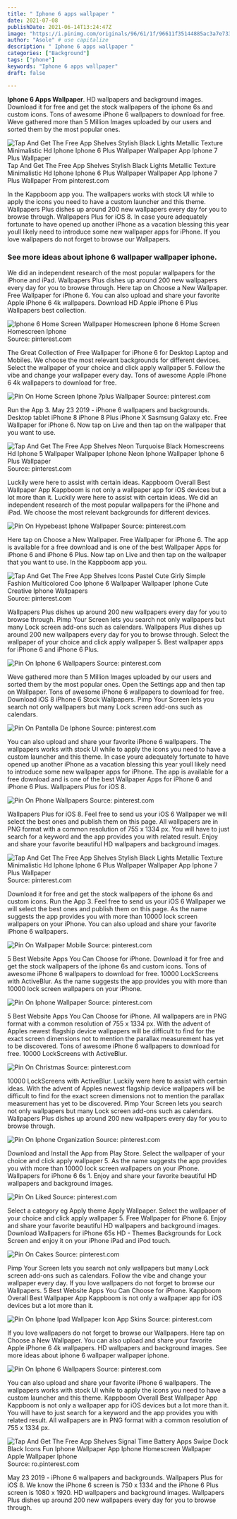 ```yaml
---
title: " Iphone 6 apps wallpaper "
date: 2021-07-08
publishDate: 2021-06-14T13:24:47Z
image: "https://i.pinimg.com/originals/96/61/1f/96611f35144885ac3a7e733e6f1c4347.png"
author: "Asole" # use capitalize
description: " Iphone 6 apps wallpaper "
categories: ["Background"]
tags: ["phone"]
keywords: "Iphone 6 apps wallpaper"
draft: false

---
```



**Iphone 6 Apps Wallpaper**. HD wallpapers and background images. Download it for free and get the stock wallpapers of the iphone 6s and custom icons. Tons of awesome iPhone 6 wallpapers to download for free. Weve gathered more than 5 Million Images uploaded by our users and sorted them by the most popular ones.

![Tap And Get The Free App Shelves Stylish Black Lights Metallic Texture Minimalistic Hd Iphone Iphone 6 Plus Wallpaper Wallpaper App Iphone 7 Plus Wallpaper](https://i.pinimg.com/originals/4f/ec/45/4fec45a438b1e0e694103d0ae0fd2a4b.jpg "Tap And Get The Free App Shelves Stylish Black Lights Metallic Texture Minimalistic Hd Iphone Iphone 6 Plus Wallpaper Wallpaper App Iphone 7 Plus Wallpaper")
Tap And Get The Free App Shelves Stylish Black Lights Metallic Texture Minimalistic Hd Iphone Iphone 6 Plus Wallpaper Wallpaper App Iphone 7 Plus Wallpaper From pinterest.com


In the Kappboom app you. The wallpapers works with stock UI while to apply the icons you need to have a custom launcher and this theme. Wallpapers Plus dishes up around 200 new wallpapers every day for you to browse through. Wallpapers Plus for iOS 8. In case youre adequately fortunate to have opened up another iPhone as a vacation blessing this year youll likely need to introduce some new wallpaper apps for iPhone. If you love wallpapers do not forget to browse our Wallpapers.

### See more ideas about iphone 6 wallpaper wallpaper iphone.

We did an independent research of the most popular wallpapers for the iPhone and iPad. Wallpapers Plus dishes up around 200 new wallpapers every day for you to browse through. Here tap on Choose a New Wallpaper. Free Wallpaper for iPhone 6. You can also upload and share your favorite Apple iPhone 6 4k wallpapers. Download HD Apple iPhone 6 Plus Wallpapers best collection.


![Iphone 6 Home Screen Wallpaper Homescreen Iphone 6 Home Screen Homescreen Iphone](https://i.pinimg.com/originals/d0/70/df/d070df7c37e5fc0545d385b456186425.jpg "Iphone 6 Home Screen Wallpaper Homescreen Iphone 6 Home Screen Homescreen Iphone")
Source: pinterest.com

The Great Collection of Free Wallpaper for iPhone 6 for Desktop Laptop and Mobiles. We choose the most relevant backgrounds for different devices. Select the wallpaper of your choice and click apply wallpaper 5. Follow the vibe and change your wallpaper every day. Tons of awesome Apple iPhone 6 4k wallpapers to download for free.

![Pin On Home Screen Iphone 7plus Wallpaper](https://i.pinimg.com/originals/57/5a/43/575a43fa1a12ca1364f4c58336ed8081.jpg "Pin On Home Screen Iphone 7plus Wallpaper")
Source: pinterest.com

Run the App 3. May 23 2019 - iPhone 6 wallpapers and backgrounds. Desktop tablet iPhone 8 iPhone 8 Plus iPhone X Sasmsung Galaxy etc. Free Wallpaper for iPhone 6. Now tap on Live and then tap on the wallpaper that you want to use.

![Tap And Get The Free App Shelves Neon Turquoise Black Homescreens Hd Iphone 5 Wallpaper Wallpaper Iphone Neon Iphone Wallpaper Iphone 6 Plus Wallpaper](https://i.pinimg.com/originals/5b/c6/d0/5bc6d0f25bfd6abbf32a93aac12f3b20.jpg "Tap And Get The Free App Shelves Neon Turquoise Black Homescreens Hd Iphone 5 Wallpaper Wallpaper Iphone Neon Iphone Wallpaper Iphone 6 Plus Wallpaper")
Source: pinterest.com

Luckily were here to assist with certain ideas. Kappboom Overall Best Wallpaper App Kappboom is not only a wallpaper app for iOS devices but a lot more than it. Luckily were here to assist with certain ideas. We did an independent research of the most popular wallpapers for the iPhone and iPad. We choose the most relevant backgrounds for different devices.

![Pin On Hypebeast Iphone Wallpaper](https://i.pinimg.com/originals/5b/b4/46/5bb446c7245a36368a2edb664c4870c5.jpg "Pin On Hypebeast Iphone Wallpaper")
Source: pinterest.com

Here tap on Choose a New Wallpaper. Free Wallpaper for iPhone 6. The app is available for a free download and is one of the best Wallpaper Apps for iPhone 6 and iPhone 6 Plus. Now tap on Live and then tap on the wallpaper that you want to use. In the Kappboom app you.

![Tap And Get The Free App Shelves Icons Pastel Cute Girly Simple Fashion Multicolored Coo Iphone 6 Wallpaper Wallpaper Iphone Cute Creative Iphone Wallpapers](https://i.pinimg.com/originals/ba/9e/f2/ba9ef29fe9792bcfb6f426cfa21243d5.jpg "Tap And Get The Free App Shelves Icons Pastel Cute Girly Simple Fashion Multicolored Coo Iphone 6 Wallpaper Wallpaper Iphone Cute Creative Iphone Wallpapers")
Source: pinterest.com

Wallpapers Plus dishes up around 200 new wallpapers every day for you to browse through. Pimp Your Screen lets you search not only wallpapers but many Lock screen add-ons such as calendars. Wallpapers Plus dishes up around 200 new wallpapers every day for you to browse through. Select the wallpaper of your choice and click apply wallpaper 5. Best wallpaper apps for iPhone 6 and iPhone 6 Plus.

![Pin On Iphone 6 Wallpapers](https://i.pinimg.com/originals/6f/26/75/6f267586476a7f0d40175140dbba7459.jpg "Pin On Iphone 6 Wallpapers")
Source: pinterest.com

Weve gathered more than 5 Million Images uploaded by our users and sorted them by the most popular ones. Open the Settings app and then tap on Wallpaper. Tons of awesome iPhone 6 wallpapers to download for free. Download iOS 8 iPhone 6 Stock Wallpapers. Pimp Your Screen lets you search not only wallpapers but many Lock screen add-ons such as calendars.

![Pin On Pantalla De Iphone](https://i.pinimg.com/736x/3b/43/f0/3b43f0410f4aa15459a9e1e0a865d4d5.jpg "Pin On Pantalla De Iphone")
Source: pinterest.com

You can also upload and share your favorite iPhone 6 wallpapers. The wallpapers works with stock UI while to apply the icons you need to have a custom launcher and this theme. In case youre adequately fortunate to have opened up another iPhone as a vacation blessing this year youll likely need to introduce some new wallpaper apps for iPhone. The app is available for a free download and is one of the best Wallpaper Apps for iPhone 6 and iPhone 6 Plus. Wallpapers Plus for iOS 8.

![Pin On Phone Wallpapers](https://i.pinimg.com/originals/46/48/cb/4648cbde0d5a5e0c3642433bcae44ad3.jpg "Pin On Phone Wallpapers")
Source: pinterest.com

Wallpapers Plus for iOS 8. Feel free to send us your iOS 6 Wallpaper we will select the best ones and publish them on this page. All wallpapers are in PNG format with a common resolution of 755 x 1334 px. You will have to just search for a keyword and the app provides you with related result. Enjoy and share your favorite beautiful HD wallpapers and background images.

![Tap And Get The Free App Shelves Stylish Black Lights Metallic Texture Minimalistic Hd Iphone Iphone 6 Plus Wallpaper Wallpaper App Iphone 7 Plus Wallpaper](https://i.pinimg.com/originals/4f/ec/45/4fec45a438b1e0e694103d0ae0fd2a4b.jpg "Tap And Get The Free App Shelves Stylish Black Lights Metallic Texture Minimalistic Hd Iphone Iphone 6 Plus Wallpaper Wallpaper App Iphone 7 Plus Wallpaper")
Source: pinterest.com

Download it for free and get the stock wallpapers of the iphone 6s and custom icons. Run the App 3. Feel free to send us your iOS 6 Wallpaper we will select the best ones and publish them on this page. As the name suggests the app provides you with more than 10000 lock screen wallpapers on your iPhone. You can also upload and share your favorite iPhone 6 wallpapers.

![Pin On Wallpaper Mobile](https://i.pinimg.com/originals/5e/91/42/5e91425530f36fe997111f108f6bddfb.jpg "Pin On Wallpaper Mobile")
Source: pinterest.com

5 Best Website Apps You Can Choose for iPhone. Download it for free and get the stock wallpapers of the iphone 6s and custom icons. Tons of awesome iPhone 6 wallpapers to download for free. 10000 LockScreens with ActiveBlur. As the name suggests the app provides you with more than 10000 lock screen wallpapers on your iPhone.

![Pin On Iphone Wallpaper](https://i.pinimg.com/736x/9a/88/49/9a8849b1f1c59510f29be3dda5f522aa.jpg "Pin On Iphone Wallpaper")
Source: pinterest.com

5 Best Website Apps You Can Choose for iPhone. All wallpapers are in PNG format with a common resolution of 755 x 1334 px. With the advent of Apples newest flagship device wallpapers will be difficult to find for the exact screen dimensions not to mention the parallax measurement has yet to be discovered. Tons of awesome iPhone 6 wallpapers to download for free. 10000 LockScreens with ActiveBlur.

![Pin On Christmas](https://i.pinimg.com/originals/85/0f/f0/850ff08492a6b1a078cead193c633bc3.jpg "Pin On Christmas")
Source: pinterest.com

10000 LockScreens with ActiveBlur. Luckily were here to assist with certain ideas. With the advent of Apples newest flagship device wallpapers will be difficult to find for the exact screen dimensions not to mention the parallax measurement has yet to be discovered. Pimp Your Screen lets you search not only wallpapers but many Lock screen add-ons such as calendars. Wallpapers Plus dishes up around 200 new wallpapers every day for you to browse through.

![Pin On Iphone Organization](https://i.pinimg.com/474x/96/b1/d4/96b1d4b016c696e2f818c52cfc9aedb2.jpg "Pin On Iphone Organization")
Source: pinterest.com

Download and Install the App from Play Store. Select the wallpaper of your choice and click apply wallpaper 5. As the name suggests the app provides you with more than 10000 lock screen wallpapers on your iPhone. Wallpapers for iPhone 6 6s 1. Enjoy and share your favorite beautiful HD wallpapers and background images.

![Pin On Liked](https://i.pinimg.com/originals/dc/17/cf/dc17cfa20d5cb1cb25a8b74144b05ab8.jpg "Pin On Liked")
Source: pinterest.com

Select a category eg Apply theme Apply Wallpaper. Select the wallpaper of your choice and click apply wallpaper 5. Free Wallpaper for iPhone 6. Enjoy and share your favorite beautiful HD wallpapers and background images. Download Wallpapers for iPhone 65s HD - Themes Backgrounds for Lock Screen and enjoy it on your iPhone iPad and iPod touch.

![Pin On Cakes](https://i.pinimg.com/originals/09/bb/df/09bbdf4b2511d5e907b8e90ea627cbf8.png "Pin On Cakes")
Source: pinterest.com

Pimp Your Screen lets you search not only wallpapers but many Lock screen add-ons such as calendars. Follow the vibe and change your wallpaper every day. If you love wallpapers do not forget to browse our Wallpapers. 5 Best Website Apps You Can Choose for iPhone. Kappboom Overall Best Wallpaper App Kappboom is not only a wallpaper app for iOS devices but a lot more than it.

![Pin On Iphone Ipad Wallpaper Icon App Skins](https://i.pinimg.com/originals/18/1a/e6/181ae6caf480bf5ecf12aa3085d9a056.jpg "Pin On Iphone Ipad Wallpaper Icon App Skins")
Source: pinterest.com

If you love wallpapers do not forget to browse our Wallpapers. Here tap on Choose a New Wallpaper. You can also upload and share your favorite Apple iPhone 6 4k wallpapers. HD wallpapers and background images. See more ideas about iphone 6 wallpaper wallpaper iphone.

![Pin On Iphone 6 Wallpapers](https://i.pinimg.com/originals/37/90/1f/37901f9c86ab7539eb54c65df5bd9907.jpg "Pin On Iphone 6 Wallpapers")
Source: pinterest.com

You can also upload and share your favorite iPhone 6 wallpapers. The wallpapers works with stock UI while to apply the icons you need to have a custom launcher and this theme. Kappboom Overall Best Wallpaper App Kappboom is not only a wallpaper app for iOS devices but a lot more than it. You will have to just search for a keyword and the app provides you with related result. All wallpapers are in PNG format with a common resolution of 755 x 1334 px.

![Tap And Get The Free App Shelves Signal Time Battery Apps Swipe Dock Black Icons Fun Iphone Wallpaper App Iphone Homescreen Wallpaper Apple Wallpaper Iphone](https://i.pinimg.com/originals/96/61/1f/96611f35144885ac3a7e733e6f1c4347.png "Tap And Get The Free App Shelves Signal Time Battery Apps Swipe Dock Black Icons Fun Iphone Wallpaper App Iphone Homescreen Wallpaper Apple Wallpaper Iphone")
Source: ro.pinterest.com

May 23 2019 - iPhone 6 wallpapers and backgrounds. Wallpapers Plus for iOS 8. We know the iPhone 6 screen is 750 x 1334 and the iPhone 6 Plus screen is 1080 x 1920. HD wallpapers and background images. Wallpapers Plus dishes up around 200 new wallpapers every day for you to browse through.

